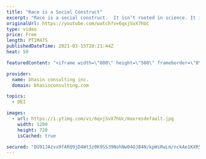 ```yaml
---
title: "Race is a Social Construct"
excerpt: "Race is a social construct.  It isn’t rooted in science. It isn’t rooted in biology or genetics. It is essentially a fabrication from the sky used to justify hate, greed and world domination.  In Part 1 of \"Building a Deeper Understanding of Race & Racism\", DEI expert Ritu Bhasin explains the history"
originalUrl: https://youtube.com/watch?v=6qxjSvX7hUc
type: video
price: Free
length: PT1M47S
publishedDateTime: 2021-03-15T20:21:44Z
heat: 50

featuredContent: "<iframe width=\"800\" height=\"500\" frameborder=\"0\" src=\"https://www.youtube.com/embed/6qxjSvX7hUc\" allow=\"accelerometer; autoplay; encrypted-media; gyroscope; picture-in-picture\" allowfullscreen></iframe>"

provider:
  name: bhasin consulting inc.
  domain: bhasinconsulting.com

topics:
  - DEI

images:
  - url: https://i.ytimg.com/vi/6qxjSvX7hUc/maxresdefault.jpg
    width: 1280
    height: 720
    isCached: true

secured: "DU91JAzvx9fARQ9jD4Wt3z0K9SS39NohNw04OJB4N/kpWsRwLm/nckAe1KXR5rteqvlQHE6gLVFcW5zmBKuvzBlj0xfW5fBfykxWmLH7TydJBMii4fJEs1WN86DC18JCjeJ7qf2Ah+Nul8JXrWChSDE3BulrcxBEkTxvzQDkgh5RDuvR07DdMkEV/hvfse8Ge+iYd25O0VlgIZi8YFDCXX6eKo822s3BxG0aomV6zJrE6dZlr3jXIbG68lNHRhi4n32GuWs9h11WM8y6a/3r4cbGmac1+Bpb4g6tHBCStJS3YhmVTlZ4+OrhHdi9QFkk/EqwSRYaCiKrO1JKNgbF8WptIrztesehIcatfYgKg+gv96xYHUeinVW7D0NpwlDFgxj328avlv8Ahgdl05+GeIJZDoXnvSN1h7NPT6HQP30=;Yx9uPncf4Bq8YGsyD2svjA=="
---
```


